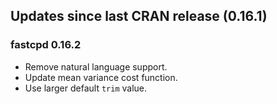 ## Updates since last CRAN release (0.16.1)

### fastcpd 0.16.2

*   Remove natural language support.
*   Update mean variance cost function.
*   Use larger default `trim` value.
